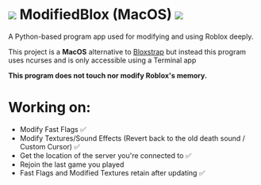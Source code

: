 # ![](https://pixels.crd.co/assets/images/gallery29/b8b5b6f3.gif?v=2942f085) ModifiedBlox (MacOS) ![](https://pixels.crd.co/assets/images/gallery29/b8b5b6f3.gif?v=2942f085)
A Python-based program app used for modifying and using Roblox deeply.

This project is a **MacOS** alternative to [Bloxstrap](https://github.com/pizzaboxer/bloxstrap) but instead this program uses ncurses and is only accessible using a Terminal app

**This program does not touch nor modify Roblox's memory.**

# Working on:
* Modify Fast Flags ✅
* Modify Textures/Sound Effects (Revert back to the old death sound / Custom Cursor) ✅
* Get the location of the server you're connected to ✅
* Rejoin the last game you played
* Fast Flags and Modified Textures retain after updating ✅


